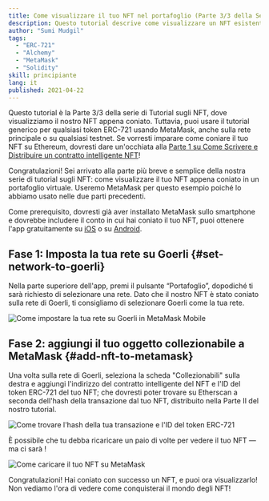 ```yaml
---
title: Come visualizzare il tuo NFT nel portafoglio (Parte 3/3 della Serie di tutorial sugli NFT)
description: Questo tutorial descrive come visualizzare un NFT esistente su MetaMask!
author: "Sumi Mudgil"
tags:
  - "ERC-721"
  - "Alchemy"
  - "MetaMask"
  - "Solidity"
skill: principiante
lang: it
published: 2021-04-22
---
```


Questo tutorial è la Parte 3/3 della serie di Tutorial sugli NFT, dove visualizziamo il nostro NFT appena coniato. Tuttavia, puoi usare il tutorial generico per qualsiasi token ERC-721 usando MetaMask, anche sulla rete principale o su qualsiasi testnet. Se vorresti imparare come coniare il tuo NFT su Ethereum, dovresti dare un'occhiata alla [Parte 1 su Come Scrivere e Distribuire un contratto intelligente NFT](/developers/tutorials/how-to-write-and-deploy-an-nft)!

Congratulazioni! Sei arrivato alla parte più breve e semplice della nostra serie di tutorial sugli NFT: come visualizzare il tuo NFT appena coniato in un portafoglio virtuale. Useremo MetaMask per questo esempio poiché lo abbiamo usato nelle due parti precedenti.

Come prerequisito, dovresti già aver installato MetaMask sullo smartphone e dovrebbe includere il conto in cui hai coniato il tuo NFT, puoi ottenere l'app gratuitamente su [iOS](https://apps.apple.com/us/app/metamask-blockchain-wallet/id1438144202) o su [Android](https://play.google.com/store/apps/details?id=io.metamask&hl=en_US&gl=US).

## Fase 1: Imposta la tua rete su Goerli {#set-network-to-goerli}

Nella parte superiore dell'app, premi il pulsante “Portafoglio”, dopodiché ti sarà richiesto di selezionare una rete. Dato che il nostro NFT è stato coniato sulla rete di Goerli, ti consigliamo di selezionare Goerli come la tua rete.

![Come impostare la tua rete su Goerli in MetaMask Mobile](./goerliMetamask.gif)

## Fase 2: aggiungi il tuo oggetto collezionabile a MetaMask {#add-nft-to-metamask}

Una volta sulla rete di Goerli, seleziona la scheda "Collezionabili" sulla destra e aggiungi l'indirizzo del contratto intelligente del NFT e l'ID del token ERC-721 del tuo NFT; che dovresti poter trovare su Etherscan a seconda dell'hash della transazione dal tuo NFT, distribuito nella Parte II del nostro tutorial.

![Come trovare l'hash della tua transazione e l'ID del token ERC-721](./findNFTEtherscan.png)

È possibile che tu debba ricaricare un paio di volte per vedere il tuo NFT — ma ci sarà <Emoji text="😄" size={1} />!

![Come caricare il tuo NFT su MetaMask](./findNFTMetamask.gif)

Congratulazioni! Hai coniato con successo un NFT, e puoi ora visualizzarlo! Non vediamo l'ora di vedere come conquisterai il mondo degli NFT!
